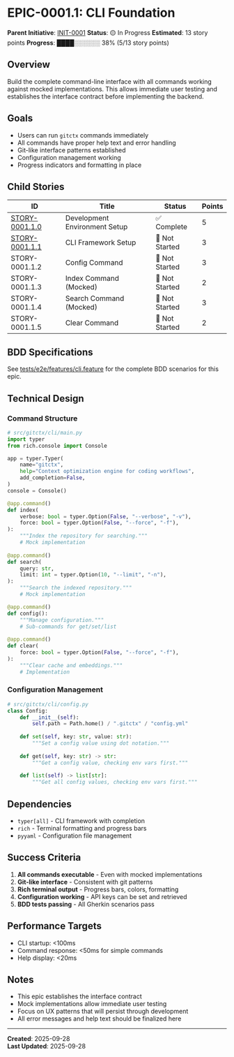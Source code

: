 # EPIC-0001.1: CLI Foundation

**Parent Initiative**: [INIT-0001](../README.md)
**Status**: 🟡 In Progress
**Estimated**: 13 story points
**Progress**: ████░░░░░░ 38% (5/13 story points)

## Overview

Build the complete command-line interface with all commands working against mocked implementations. This allows immediate user testing and establishes the interface contract before implementing the backend.

## Goals

- Users can run `gitctx` commands immediately
- All commands have proper help text and error handling  
- Git-like interface patterns established
- Configuration management working
- Progress indicators and formatting in place

## Child Stories

| ID | Title | Status | Points |
|----|-------|--------|--------|
| [STORY-0001.1.0](STORY-0001.1.0/README.md) | Development Environment Setup | ✅ Complete | 5 |
| [STORY-0001.1.1](STORY-0001.1.1/README.md) | CLI Framework Setup | 🔵 Not Started | 3 |
| STORY-0001.1.2 | Config Command | 🔵 Not Started | 3 |
| STORY-0001.1.3 | Index Command (Mocked) | 🔵 Not Started | 2 |
| STORY-0001.1.4 | Search Command (Mocked) | 🔵 Not Started | 3 |
| STORY-0001.1.5 | Clear Command | 🔵 Not Started | 2 |

## BDD Specifications

See [tests/e2e/features/cli.feature](../../../../tests/e2e/features/cli.feature) for the complete BDD scenarios for this epic.

## Technical Design

### Command Structure

```python
# src/gitctx/cli/main.py
import typer
from rich.console import Console

app = typer.Typer(
    name="gitctx",
    help="Context optimization engine for coding workflows",
    add_completion=False,
)
console = Console()

@app.command()
def index(
    verbose: bool = typer.Option(False, "--verbose", "-v"),
    force: bool = typer.Option(False, "--force", "-f"),
):
    """Index the repository for searching."""
    # Mock implementation
    
@app.command()
def search(
    query: str,
    limit: int = typer.Option(10, "--limit", "-n"),
):
    """Search the indexed repository."""
    # Mock implementation

@app.command()
def config():
    """Manage configuration."""
    # Sub-commands for get/set/list
    
@app.command()
def clear(
    force: bool = typer.Option(False, "--force", "-f"),
):
    """Clear cache and embeddings."""
    # Implementation
```

### Configuration Management

```python
# src/gitctx/cli/config.py
class Config:
    def __init__(self):
        self.path = Path.home() / ".gitctx" / "config.yml"
    
    def set(self, key: str, value: str):
        """Set a config value using dot notation."""
    
    def get(self, key: str) -> str:
        """Get a config value, checking env vars first."""
    
    def list(self) -> list[str]:
        """Get all config values, checking env vars first."""
```

## Dependencies

- `typer[all]` - CLI framework with completion
- `rich` - Terminal formatting and progress bars
- `pyyaml` - Configuration file management

## Success Criteria

1. **All commands executable** - Even with mocked implementations
2. **Git-like interface** - Consistent with git patterns
3. **Rich terminal output** - Progress bars, colors, formatting
4. **Configuration working** - API keys can be set and retrieved
5. **BDD tests passing** - All Gherkin scenarios pass

## Performance Targets

- CLI startup: <100ms
- Command response: <50ms for simple commands
- Help display: <20ms

## Notes

- This epic establishes the interface contract
- Mock implementations allow immediate user testing
- Focus on UX patterns that will persist through development
- All error messages and help text should be finalized here

---

**Created**: 2025-09-28  
**Last Updated**: 2025-09-28

